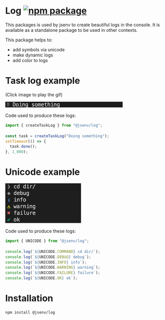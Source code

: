 # Log [![npm package](https://img.shields.io/npm/v/@jsenv/log.svg?logo=npm&label=package)](https://www.npmjs.com/package/@jsenv/log)

This packages is used by jsenv to create beautiful logs in the console. It is available as a standalone package to be used in other contexts.

This package helps to:

- add symbols via unicode
- make dynamic logs
- add color to logs

# Task log example

(Click image to play the gif)

![img](./docs/demo_task.gif)

Code used to produce these logs:

```js
import { createTaskLog } from "@jsenv/log";

const task = createTaskLog("Doing something");
setTimeout(() => {
  task.done();
}, 1_000);
```

# Unicode example

![img](./docs/demo_unicode.png)

Code used to produce these logs:

```js
import { UNICODE } from "@jsenv/log";

console.log(`${UNICODE.COMMAND} cd dir/`);
console.log(`${UNICODE.DEBUG} debug`);
console.log(`${UNICODE.INFO} info`);
console.log(`${UNICODE.WARNING} warning`);
console.log(`${UNICODE.FAILURE} failure`);
console.log(`${UNICODE.OK} ok`);
```

# Installation

```console
npm install @jsenv/log
```
